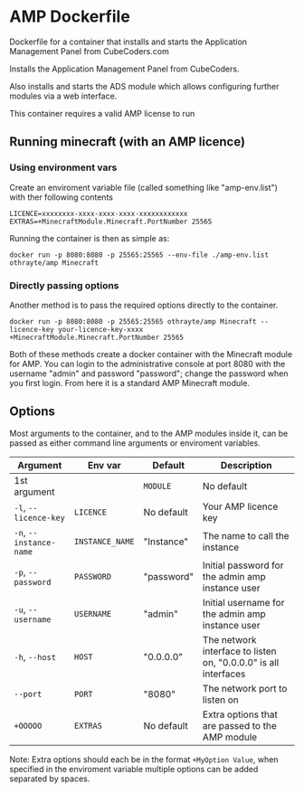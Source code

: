 # AMP Dockerfile
Dockerfile for a container that installs and starts the Application Management Panel from CubeCoders.com

Installs the Application Management Panel from CubeCoders.

Also installs and starts the ADS module which allows configuring further modules via a web interface.

This container requires a valid AMP license to run

## Running minecraft (with an AMP licence)

### Using environment vars

Create an enviroment variable file (called something like "amp-env.list") with ther following contents

```
LICENCE=xxxxxxxx-xxxx-xxxx-xxxx-xxxxxxxxxxxx
EXTRAS=+MinecraftModule.Minecraft.PortNumber 25565
```

Running the container is then as simple as:

`docker run -p 8080:8080 -p 25565:25565 --env-file ./amp-env.list othrayte/amp Minecraft`

### Directly passing options

Another method is to pass the required options directly to the container.

`docker run -p 8080:8080 -p 25565:25565 othrayte/amp Minecraft --licence-key your-licence-key-xxxx +MinecraftModule.Minecraft.PortNumber 25565`

Both of these methods create a docker container with the Minecraft module for AMP. You can login to the administrative console at port 8080 with the username "admin" and password "password"; change the password when you first login. From here it is a standard AMP Minecraft module.

## Options

Most arguments to the container, and to the AMP modules inside it, can be passed as either command line arguments or enviroment variables.

| Argument | Env var | Default | Description |
| -------- | ------- | ------- | ----------- |
| 1st argument | | `MODULE` | No default | The AMP module to make an instance of |
| `-l`, `--licence-key` | `LICENCE` | No default | Your AMP licence key |
| `-n`, `--instance-name` | `INSTANCE_NAME` | "Instance" | The name to call the instance |
| `-p`, `--password` | `PASSWORD` | "password" | Initial password for the admin amp instance user |
| `-u`, `--username` | `USERNAME` | "admin" | Initial username for the admin amp instance user |
| `-h`, `--host` | `HOST` | "0.0.0.0" | The network interface to listen on, "0.0.0.0" is all interfaces |
| `--port` | `PORT` | "8080" | The network port to listen on |
| `+OOOOO` | `EXTRAS` | No default | Extra options that are passed to the AMP module |

Note: Extra options should each be in the format `+MyOption Value`, when specified in the enviroment variable multiple options can be added separated by spaces.
